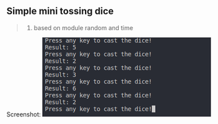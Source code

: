 ## Simple mini tossing dice
> 1. based on module random and time


Screenshot:
![shot1](./screenshot/1.png)
